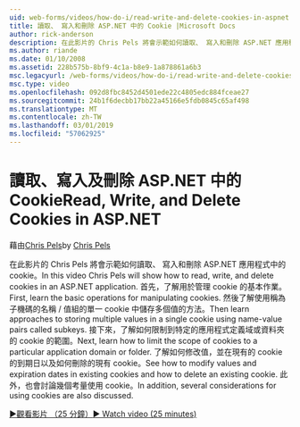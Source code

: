 ```yaml
---
uid: web-forms/videos/how-do-i/read-write-and-delete-cookies-in-aspnet
title: 讀取、 寫入和刪除 ASP.NET 中的 Cookie |Microsoft Docs
author: rick-anderson
description: 在此影片的 Chris Pels 將會示範如何讀取、 寫入和刪除 ASP.NET 應用程式中的 cookie。 首先，了解基本的作業來操作 cooki...
ms.author: riande
ms.date: 01/10/2008
ms.assetid: 228b575b-8bf9-4c1a-b8e9-1a878861a6b3
msc.legacyurl: /web-forms/videos/how-do-i/read-write-and-delete-cookies-in-aspnet
msc.type: video
ms.openlocfilehash: 092d8fbc8452d4501ede22c4805edc884fceae27
ms.sourcegitcommit: 24b1f6decbb17bb22a45166e5fdb0845c65af498
ms.translationtype: MT
ms.contentlocale: zh-TW
ms.lasthandoff: 03/01/2019
ms.locfileid: "57062925"
---
```

<a name="read-write-and-delete-cookies-in-aspnet"></a><span data-ttu-id="15d92-104">讀取、寫入及刪除 ASP.NET 中的 Cookie</span><span class="sxs-lookup"><span data-stu-id="15d92-104">Read, Write, and Delete Cookies in ASP.NET</span></span>
====================
<span data-ttu-id="15d92-105">藉由[Chris Pels](https://twitter.com/chrispels)</span><span class="sxs-lookup"><span data-stu-id="15d92-105">by [Chris Pels](https://twitter.com/chrispels)</span></span>

<span data-ttu-id="15d92-106">在此影片的 Chris Pels 將會示範如何讀取、 寫入和刪除 ASP.NET 應用程式中的 cookie。</span><span class="sxs-lookup"><span data-stu-id="15d92-106">In this video Chris Pels will show how to read, write, and delete cookies in an ASP.NET application.</span></span> <span data-ttu-id="15d92-107">首先，了解用於管理 cookie 的基本作業。</span><span class="sxs-lookup"><span data-stu-id="15d92-107">First, learn the basic operations for manipulating cookies.</span></span> <span data-ttu-id="15d92-108">然後了解使用稱為子機碼的名稱 / 值組的單一 cookie 中儲存多個值的方法。</span><span class="sxs-lookup"><span data-stu-id="15d92-108">Then learn approaches to storing multiple values in a single cookie using name-value pairs called subkeys.</span></span> <span data-ttu-id="15d92-109">接下來，了解如何限制到特定的應用程式定義域或資料夾的 cookie 的範圍。</span><span class="sxs-lookup"><span data-stu-id="15d92-109">Next, learn how to limit the scope of cookies to a particular application domain or folder.</span></span> <span data-ttu-id="15d92-110">了解如何修改值，並在現有的 cookie 的到期日以及如何刪除的現有 cookie。</span><span class="sxs-lookup"><span data-stu-id="15d92-110">See how to modify values and expiration dates in existing cookies and how to delete an existing cookie.</span></span> <span data-ttu-id="15d92-111">此外，也會討論幾個考量使用 cookie。</span><span class="sxs-lookup"><span data-stu-id="15d92-111">In addition, several considerations for using cookies are also discussed.</span></span>

[<span data-ttu-id="15d92-112">&#9654;觀看影片 （25 分鐘）</span><span class="sxs-lookup"><span data-stu-id="15d92-112">&#9654; Watch video (25 minutes)</span></span>](https://channel9.msdn.com/Blogs/ASP-NET-Site-Videos/read-write-and-delete-cookies-in-aspnet)
